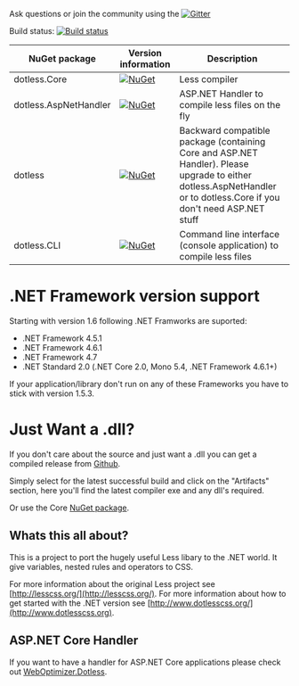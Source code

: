 Ask questions or join the community using the [![Gitter](https://badges.gitter.im/Join%20Chat.svg)](https://gitter.im/dotless/dotless?utm_source=badge&utm_medium=badge&utm_campaign=pr-badge)

Build status: [![Build status](https://ci.appveyor.com/api/projects/status/fx19i667vflulava?svg=true)](https://ci.appveyor.com/project/twenzel/dotless)

|NuGet package | Version information | Description
|- | - | -
|dotless.Core | [![NuGet](https://img.shields.io/nuget/v/dotless.Core.svg)](https://nuget.org/packages/dotless.Core/) | Less compiler
|dotless.AspNetHandler | [![NuGet](https://img.shields.io/nuget/v/dotless.AspNetHandler.svg)](https://nuget.org/packages/dotless.AspNetHandler/) | ASP.NET Handler to compile less files on the fly
|dotless | [![NuGet](https://img.shields.io/nuget/v/dotless.svg)](https://nuget.org/packages/dotless/) | Backward compatible package (containing Core and ASP.NET Handler). Please upgrade to either dotless.AspNetHandler or to dotless.Core if you don't need ASP.NET stuff
|dotless.CLI | [![NuGet](https://img.shields.io/nuget/v/dotless.CLI.svg)](https://nuget.org/packages/dotless.CLI/) | Command line interface (console application) to compile less files

.NET Framework version support
================
Starting with version 1.6 following .NET Framworks are suported:

* .NET Framework 4.5.1
* .NET Framework 4.6.1
* .NET Framework 4.7
* .NET Standard 2.0 (.NET Core 2.0, Mono 5.4, .NET Framework 4.6.1+)

If your application/library don't run on any of these Frameworks you have to stick with version 1.5.3.

Just Want a .dll?
=================

If you don't care about the source and just want a .dll you can get a compiled release from [Github](https://github.com/dotless/dotless/downloads).

Simply select for the latest successful build and click on the "Artifacts" section, here you'll find the latest compiler exe and any dll's required.

Or use the Core [NuGet package](https://nuget.org/packages/dotless.Core/).


Whats this all about?
---------------------

This is a project to port the hugely useful Less libary to the .NET world. 
It give variables, nested rules and operators to CSS. 

For more information about the original Less project see [http://lesscss.org/](http://lesscss.org/).
For more information about how to get started with the .NET version see  [http://www.dotlesscss.org/](http://www.dotlesscss.org).

ASP.NET Core Handler
--------------------
If you want to have a handler for ASP.NET Core applications please check out [WebOptimizer.Dotless](https://github.com/twenzel/WebOptimizer.Dotless).
